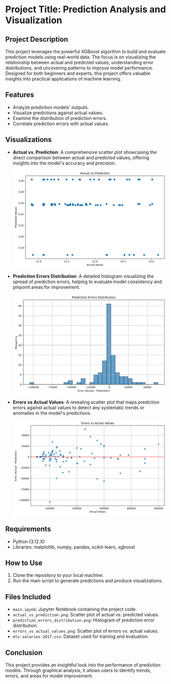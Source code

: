 # Project Title: Prediction Analysis and Visualization

## Project Description
This project leverages the powerful XGBoost algorithm to build and evaluate prediction models using real-world data. The focus is on visualizing the relationship between actual and predicted values, understanding error distributions, and uncovering patterns to improve model performance. Designed for both beginners and experts, this project offers valuable insights into practical applications of machine learning.

## Features
- Analyze prediction models' outputs.
- Visualize predictions against actual values.
- Examine the distribution of prediction errors.
- Correlate prediction errors with actual values.

## Visualizations
- **Actual vs. Prediction**: A comprehensive scatter plot showcasing the direct comparison between actual and predicted values, offering insights into the model's accuracy and precision.

  ![Actual vs Prediction](U.S.%20Major%20Soccer%20League%20Analysis/actual_vs_prediction.png)

- **Prediction Errors Distribution**: A detailed histogram visualizing the spread of prediction errors, helping to evaluate model consistency and pinpoint areas for improvement.

  ![Prediction Errors Distribution](U.S.%20Major%20Soccer%20League%20Analysis/prediction_errors_distribution.png)

- **Errors vs Actual Values**: A revealing scatter plot that maps prediction errors against actual values to detect any systematic trends or anomalies in the model's predictions.

  ![Errors vs Actual Values](U.S.%20Major%20Soccer%20League%20Analysis/errors_vs_actual_values.png)

## Requirements
- Python (3.12.X)
- Libraries: matplotlib, numpy, pandas, scikit-learn, xgboost

## How to Use
1. Clone the repository to your local machine.
2. Run the main script to generate predictions and produce visualizations.

## Files Included
- `main.ipynb`: Jupyter Notebook containing the project code.
- `actual_vs_prediction.png`: Scatter plot of actual vs. predicted values.
- `prediction_errors_distribution.png`: Histogram of prediction error distribution.
- `errors_vs_actual_values.png`: Scatter plot of errors vs. actual values.
- `mls-salaries-2017.csv`: Dataset used for training and evaluation.

## Conclusion
This project provides an insightful look into the performance of prediction models. Through graphical analysis, it allows users to identify trends, errors, and areas for model improvement.
